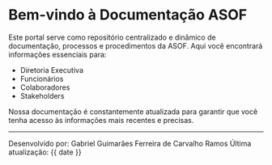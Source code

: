 # Bem-vindo à Documentação ASOF

Este portal serve como repositório centralizado e dinâmico de documentação, processos e procedimentos da ASOF. Aqui você encontrará informações essenciais para:

- Diretoria Executiva
- Funcionários
- Colaboradores
- Stakeholders

Nossa documentação é constantemente atualizada para garantir que você tenha acesso às informações mais recentes e precisas.

---
Desenvolvido por: Gabriel Guimarães Ferreira de Carvalho Ramos
Última atualização: {{ date }}
